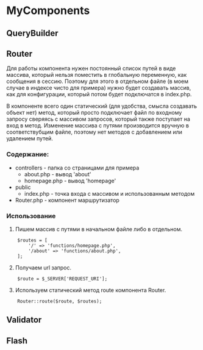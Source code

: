 # MyComponents

## QueryBuilder

## Router

Для работы компонента нужен постоянный список путей в виде массива, который нельзя поместить в глобальную переменную, как сообщения в сессию. Поэтому для этого в отдельном файле (в моем случае в индексе чисто для примера) нужно будет создавать массив, как для конфигурации, который потом будет подключатся в index.php.

В компоненте всего один статический (для удобства, смысла создавать объект нет) метод, который просто подключает файл по входному запросу сверяясь с массивом запросов, который также поступает на вход в метод. Изменение массива с путями производится вручную в соответствубщим файле, поэтому нет методов с добавлением или удалением путей.

### Содержание:

- controllers - папка со страницами для примера
    - about.php - вывод 'about'
    - homepage.php - вывод 'homepage'
- public
    - index.php - точка входа с массивом и использованным методом
- Router.php - компонент маршрутизатор

### Использование 

1. Пишем массив с путями в начальном файле либо в отдельном.
```
    $routes = [
        '/' => 'functions/homepage.php',
        '/about' => 'functions/about.php',
    ];
```

2. Получаем url запрос.
```
    $route = $_SERVER['REQUEST_URI'];
```
3. Используем статический метод route компонента Router.
```
    Router::route($route, $routes);
```

## Validator

## Flash
